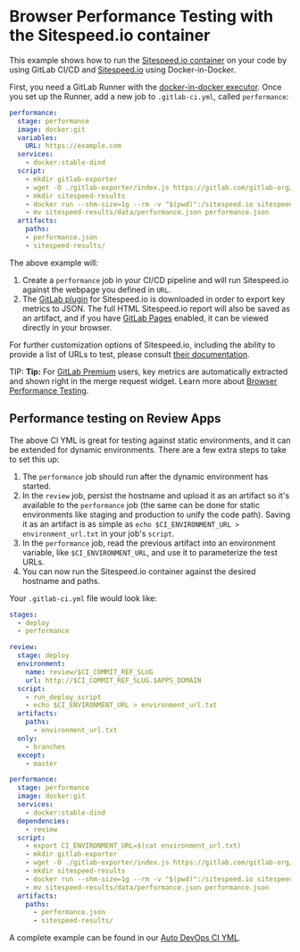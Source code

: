 # Browser Performance Testing with the Sitespeed.io container

This example shows how to run the
[Sitespeed.io container](https://hub.docker.com/r/sitespeedio/sitespeed.io/) on
your code by using GitLab CI/CD and [Sitespeed.io](https://www.sitespeed.io)
using Docker-in-Docker.

First, you need a GitLab Runner with the
[docker-in-docker executor](../docker/using_docker_build.md#use-docker-in-docker-executor).
Once you set up the Runner, add a new job to `.gitlab-ci.yml`, called
`performance`:

```yaml
performance:
  stage: performance
  image: docker:git
  variables:
    URL: https://example.com
  services:
    - docker:stable-dind
  script:
    - mkdir gitlab-exporter
    - wget -O ./gitlab-exporter/index.js https://gitlab.com/gitlab-org/gl-performance/raw/master/index.js
    - mkdir sitespeed-results
    - docker run --shm-size=1g --rm -v "$(pwd)":/sitespeed.io sitespeedio/sitespeed.io:6.3.1 --plugins.add ./gitlab-exporter --outputFolder sitespeed-results $URL
    - mv sitespeed-results/data/performance.json performance.json
  artifacts:
    paths:
    - performance.json
    - sitespeed-results/
```

The above example will:

1. Create a `performance` job in your CI/CD pipeline and will run
   Sitespeed.io against the webpage you defined in `URL`.
1. The [GitLab plugin](https://gitlab.com/gitlab-org/gl-performance) for
   Sitespeed.io is downloaded in order to export key metrics to JSON. The full
   HTML Sitespeed.io report will also be saved as an artifact, and if you have
   [GitLab Pages](../../user/project/pages/index.md) enabled, it can be viewed
   directly in your browser.

For further customization options of Sitespeed.io, including the ability to
provide a list of URLs to test, please consult
[their documentation](https://www.sitespeed.io/documentation/sitespeed.io/configuration/).

TIP: **Tip:**
For [GitLab Premium](https://about.gitlab.com/pricing/) users, key metrics are automatically
extracted and shown right in the merge request widget. Learn more about
[Browser Performance Testing](https://docs.gitlab.com/ee/user/project/merge_requests/browser_performance_testing.html).

## Performance testing on Review Apps

The above CI YML is great for testing against static environments, and it can
be extended for dynamic environments. There are a few extra steps to take to
set this up:

1. The `performance` job should run after the dynamic environment has started.
1. In the `review` job, persist the hostname and upload it as an artifact so
   it's available to the `performance` job (the same can be done for static
   environments like staging and production to unify the code path). Saving it
   as an artifact is as simple as `echo $CI_ENVIRONMENT_URL > environment_url.txt`
   in your job's `script`.
1. In the `performance` job, read the previous artifact into an environment
   variable, like `$CI_ENVIRONMENT_URL`, and use it to parameterize the test
   URLs.
1. You can now run the Sitespeed.io container against the desired hostname and
   paths.

Your `.gitlab-ci.yml` file would look like:

```yaml
stages:
  - deploy
  - performance

review:
  stage: deploy
  environment:
    name: review/$CI_COMMIT_REF_SLUG
    url: http://$CI_COMMIT_REF_SLUG.$APPS_DOMAIN
  script:
    - run_deploy_script
    - echo $CI_ENVIRONMENT_URL > environment_url.txt
  artifacts:
    paths:
      - environment_url.txt
  only:
    - branches
  except:
    - master

performance:
  stage: performance
  image: docker:git
  services:
    - docker:stable-dind
  dependencies:
    - review
  script:
    - export CI_ENVIRONMENT_URL=$(cat environment_url.txt)
    - mkdir gitlab-exporter
    - wget -O ./gitlab-exporter/index.js https://gitlab.com/gitlab-org/gl-performance/raw/master/index.js
    - mkdir sitespeed-results
    - docker run --shm-size=1g --rm -v "$(pwd)":/sitespeed.io sitespeedio/sitespeed.io:6.3.1 --plugins.add ./gitlab-exporter --outputFolder sitespeed-results "$CI_ENVIRONMENT_URL"
    - mv sitespeed-results/data/performance.json performance.json
  artifacts:
    paths:
      - performance.json
      - sitespeed-results/
```

A complete example can be found in our [Auto DevOps CI YML](https://gitlab.com/gitlab-org/gitlab-ci-yml/blob/master/Auto-DevOps.gitlab-ci.yml).
